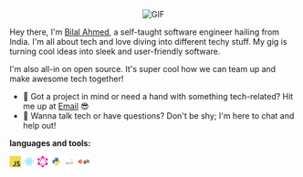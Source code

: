 <div align="center">
  <img alt="GIF" src="https://github.com/dncoyote/dncoyote/blob/main/intro3.gif?raw=true" />
</div>

Hey there, I'm [Bilal Ahmed](https://github.com/dncoyote), a self-taught software engineer hailing from India. I'm all about tech and love diving into different techy stuff. My gig is turning cool ideas into sleek and user-friendly software.

I'm also all-in on open source. It's super cool how we can team up and make awesome tech together!

- 💼 Got a project in mind or need a hand with something tech-related? Hit me up at [Email](mailto:bilal.athaha@gmail.com) 😎
- 💬 Wanna talk tech or have questions? Don't be shy; I'm here to chat and help out!

**languages and tools:**

<code><img height="20" src="https://raw.githubusercontent.com/github/explore/80688e429a7d4ef2fca1e82350fe8e3517d3494d/topics/javascript/javascript.png"></code>
<code><img height="20" src="https://raw.githubusercontent.com/github/explore/80688e429a7d4ef2fca1e82350fe8e3517d3494d/topics/react/react.png"></code>
<code><img height="20" src="https://raw.githubusercontent.com/github/explore/5c058a388828bb5fde0bcafd4bc867b5bb3f26f3/topics/graphql/graphql.png"></code>
<code><img height="20" src="https://raw.githubusercontent.com/github/explore/80688e429a7d4ef2fca1e82350fe8e3517d3494d/topics/python/python.png"></code>
<code><img height="20" src="https://raw.githubusercontent.com/github/explore/80688e429a7d4ef2fca1e82350fe8e3517d3494d/topics/mysql/mysql.png"></code>
<code><img height="20" src="https://raw.githubusercontent.com/github/explore/80688e429a7d4ef2fca1e82350fe8e3517d3494d/topics/git/git.png"></code>
